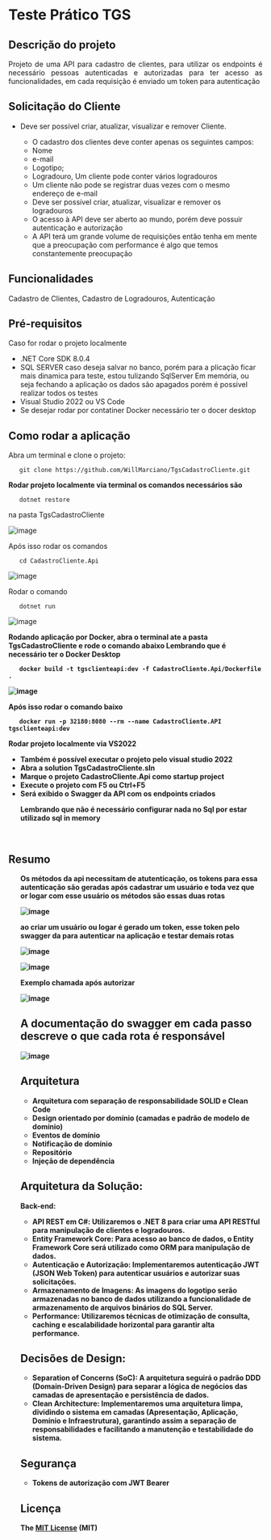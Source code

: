 # Teste Prático TGS

## Descrição do projeto 

<p align="justify">
  Projeto de uma API para cadastro de clientes, para utilizar os endpoints é necessário pessoas autenticadas e autorizadas para ter acesso as funcionalidades, 
  em cada requisição é enviado um token para autenticação
</p>

## Solicitação do Cliente

<ul>
  <li>Deve ser possível criar, atualizar, visualizar e remover Cliente.</span></li>
  <ul>
    <li><span>O cadastro dos clientes deve conter apenas os seguintes campos:</span></li>
    <li><span>Nome</span></li>
    <li><span>e-mail</span></li>
    <li><span>Logotipo;</span></li>
    <li><span>Logradouro, Um cliente pode conter vários logradouros</span></li>
    <li><span>Um cliente não pode se registrar duas vezes com o mesmo endereço de e-mail</span></li>
    <li><span>Deve ser possível criar, atualizar, visualizar e remover os logradouros</span></li>
	<li><span>O acesso à API deve ser aberto ao mundo, porém deve possuir autenticação e autorização</span></li>
	<li><span>A API terá um grande volume de requisições então tenha em mente que a preocupação com performance é algo que temos constantemente preocupação</span></li>
  </ul>
</ul>

## Funcionalidades

 Cadastro de Clientes, Cadastro de Logradouros, Autenticação

## Pré-requisitos

Caso for rodar o projeto localmente
<ul>
  <li> .NET Core SDK 8.0.4</li>
  <li> SQL SERVER caso deseja salvar no banco, porém para a plicação ficar mais dinamica para teste, estou tulizando SqlServer Em memória, ou seja fechando a aplicação os dados são apagados
  porém é possivel realizar todos os testes</li>
  <li> Visual Studio 2022 ou VS Code</li>
  <li>Se desejar rodar por contatiner Docker necessário ter o docer desktop</li>
  </ul>

## Como rodar a aplicação

Abra um terminal e clone o projeto: 

```
   git clone https://github.com/WillMarciano/TgsCadastroCliente.git
```

<b>Rodar projeto localmente via terminal os comandos necessários são</b>

```
   dotnet restore 
```
na pasta TgsCadastroCliente

![image](https://github.com/WillMarciano/TgsCadastroCliente/assets/34887614/ac668f92-a9c4-4298-aa0d-7defeef7aaa1)


Após isso rodar os comandos

```
   cd CadastroCliente.Api
```

![image](https://github.com/WillMarciano/TgsCadastroCliente/assets/34887614/35231cc5-41dc-4bda-a26c-05b318c8f149)

Rodar o comando

```
   dotnet run
```

![image](https://github.com/WillMarciano/TgsCadastroCliente/assets/34887614/ff8bf084-dc91-4b31-aeb7-828b96a94be0)


<b> Rodando aplicação por Docker, abra o terminal ate a pasta TgsCadastroCliente e rode o comando abaixo
Lembrando que é necessário ter o Docker Desktop


```
   docker build -t tgsclienteapi:dev -f CadastroCliente.Api/Dockerfile .
```


![image](https://github.com/WillMarciano/TgsCadastroCliente/assets/34887614/4582cc82-8664-4c31-90f3-8ef80a2e179c)



Após isso rodar o comando baixo


```
   docker run -p 32180:8080 --rm --name CadastroCliente.API tgsclienteapi:dev
```


 

<b>Rodar projeto localmente via VS2022</b>
<ul>
  <li>Também é possível executar o projeto pelo visual studio 2022</li>
  <li>Abra a solution TgsCadastroCliente.sln</li>
  <li>Marque o projeto CadastroCliente.Api como startup project</li>
  <li>Execute o projeto com F5 ou Ctrl+F5</li>
  <li>Será exibido o Swagger da API com os endpoints criados</li>

  Lembrando que não é necessário configurar nada no Sql por estar utilizado sql in memory
</ul>
<br>

## Resumo
<ul>Os métodos da api necessitam de atutenticação, os tokens para essa autenticação são geradas após cadastrar um usuário e toda vez que or logar com esse usuário
os métodos são essas duas rotas

![image](https://github.com/WillMarciano/TgsCadastroCliente/assets/34887614/6fc9b0ac-5070-4c34-aa97-5f7b64c20e87)


ao criar um usuário ou logar é gerado um token, esse token pelo swagger da para autenticar na aplicação e testar demais rotas

![image](https://github.com/WillMarciano/TgsCadastroCliente/assets/34887614/f73d8861-6a27-4ac0-bd9e-d9dc3ac601db)


![image](https://github.com/WillMarciano/TgsCadastroCliente/assets/34887614/85a705c5-49e7-4445-9e63-434ee0f8c750)


Exemplo chamada após autorizar 

![image](https://github.com/WillMarciano/TgsCadastroCliente/assets/34887614/f1ffa955-07c2-461d-8635-6e8f85088237)



## A documentação do swagger em cada passo descreve o que cada rota é responsável

![image](https://github.com/WillMarciano/TgsCadastroCliente/assets/34887614/920c0a81-8b72-4f68-8515-76118667f6d2)


## Arquitetura
<ul>
  <li>Arquitetura com separação de responsabilidade SOLID e Clean Code</li>
  <li>Design orientado por domínio (camadas e padrão de modelo de domínio)</li>
  <li>Eventos de domínio</li>
  <li>Notificação de domínio</li>
  <li>Repositório</li>
  <li>Injeção de dependência</li>
</ul>

## Arquitetura da Solução:
Back-end:
- API REST em C#: Utilizaremos o .NET 8 para criar uma API RESTful para manipulação de clientes e logradouros.
- Entity Framework Core: Para acesso ao banco de dados, o Entity Framework Core será utilizado como ORM para manipulação de dados.
- Autenticação e Autorização: Implementaremos autenticação JWT (JSON Web Token) para autenticar usuários e autorizar suas solicitações.
- Armazenamento de Imagens: As imagens do logotipo serão armazenadas no banco de dados utilizando a funcionalidade de armazenamento de arquivos binários do SQL Server.
- Performance: Utilizaremos técnicas de otimização de consulta, caching e escalabilidade horizontal para garantir alta performance.

## Decisões de Design:
- Separation of Concerns (SoC): A arquitetura seguirá o padrão DDD (Domain-Driven Design) para separar a lógica de negócios das camadas de apresentação e persistência de dados.
- Clean Architecture: Implementaremos uma arquitetura limpa, dividindo o sistema em camadas (Apresentação, Aplicação, Domínio e Infraestrutura), garantindo assim a separação de responsabilidades e facilitando a manutenção e testabilidade do sistema.


## Segurança
<ul>
  <li>Tokens de autorização com JWT Bearer</li>
</ul>

## Licença 

The [MIT License]() (MIT)


